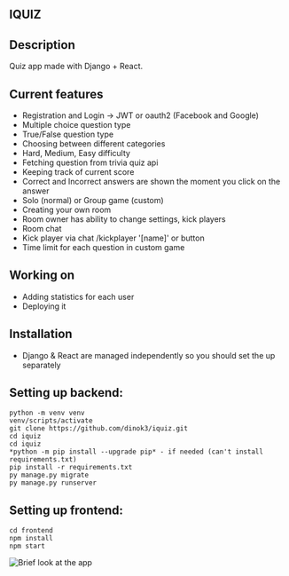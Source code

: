 ## IQUIZ

## Description 
Quiz app made with Django + React.

## Current features
* Registration and Login -> JWT or oauth2 (Facebook and Google)
* Multiple choice question type
* True/False question type
* Choosing between different categories 
* Hard, Medium, Easy difficulty
* Fetching question from trivia quiz api
* Keeping track of current score
* Correct and Incorrect answers are shown the moment you click on the answer
* Solo (normal) or Group game (custom)
* Creating your own room
* Room owner has ability to change settings, kick players
* Room chat
* Kick player via chat /kickplayer '[name]' or button
* Time limit for each question in custom game


## Working on
* Adding statistics for each user
* Deploying it

## Installation
- Django & React are managed independently so you should set the up separately

Setting up backend:
------------------
```
python -m venv venv
venv/scripts/activate
git clone https://github.com/dinok3/iquiz.git
cd iquiz
cd iquiz
*python -m pip install --upgrade pip* - if needed (can't install requirements.txt)
pip install -r requirements.txt
py manage.py migrate
py manage.py runserver
```

Setting up frontend:
------------------
```
cd frontend
npm install
npm start
```

![Brief look at the app](https://github.com/dinok3/iquiz/tree/master/iquiz/main/static)
